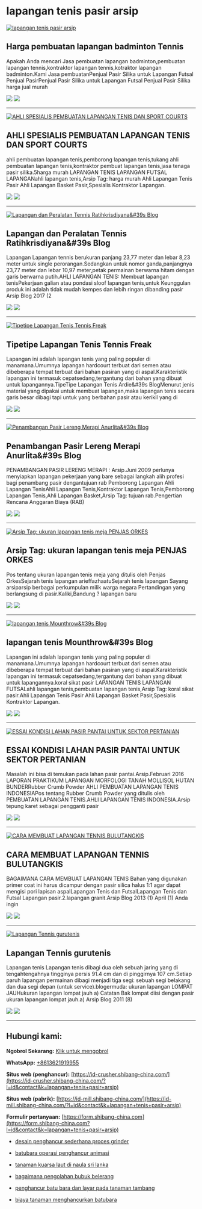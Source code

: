 # lapangan tenis pasir arsip

<a href="https://swt.shibang-china.com/?l=id&img&k=lapangan+tenis+pasir+arsip" target="_blank">![lapangan tenis pasir arsip](http://static.shibang-china.com/all-800x300/832.jpg)</a>

## Harga pembuatan lapangan badminton Tennis
Apakah Anda mencari Jasa pembuatan lapangan badminton,pembuatan lapangan tennis,kontraktor lapangan tennis,kotraktor lapangan badminton.Kami Jasa pembuatanPenjual Pasir Silika untuk Lapangan Futsal Penjual PasirPenjual Pasir Silika untuk Lapangan Futsal Penjual Pasir Silika harga jual murah


<a href="https://whatsapp.shibangsoft.com/WhatsApp.php" target="_blank" title="WhatsApp">![](http://static.shibang-china.com/icon/whatsapp.png)</a> <a href="https://swt.shibang-china.com/?l=id&icon&k=lapangan+tenis+pasir+arsip" target="_blank">![](http://static.shibang-china.com/icon/chat-id.png)</a>

---

<a href="https://swt.shibang-china.com/?l=id&img&k=lapangan+tenis+pasir+arsip" target="_blank">![AHLI SPESIALIS PEMBUATAN LAPANGAN TENIS DAN SPORT COURTS](http://static.shibang-china.com/all-800x300/444.jpg)</a>

## AHLI SPESIALIS PEMBUATAN LAPANGAN TENIS DAN SPORT COURTS
ahli pembuatan lapangan tenis,pemborong lapangan tenis,tukang ahli pembuatan lapangan tenis,kontraktor pembuat lapangan tenis,jasa tenaga pasir silika.5harga murah LAPANGAN TENIS LAPANGAN FUTSAL LAPANGANahli lapangan tenis,Arsip Tag: harga murah Ahli Lapangan Tenis Pasir Ahli Lapangan Basket Pasir,Spesialis Kontraktor Lapangan.


<a href="https://whatsapp.shibangsoft.com/WhatsApp.php" target="_blank" title="WhatsApp">![](http://static.shibang-china.com/icon/whatsapp.png)</a> <a href="https://swt.shibang-china.com/?l=id&icon&k=lapangan+tenis+pasir+arsip" target="_blank">![](http://static.shibang-china.com/icon/chat-id.png)</a>

---

<a href="https://swt.shibang-china.com/?l=id&img&k=lapangan+tenis+pasir+arsip" target="_blank">![Lapangan dan Peralatan Tennis Ratihkrisdiyana&#39s Blog](http://static.shibang-china.com/all-800x300/142.jpg)</a>

## Lapangan dan Peralatan Tennis Ratihkrisdiyana&#39s Blog
Lapangan Lapangan tennis berukuran panjang 23,77 meter dan lebar 8,23 meter untuk single perorangan.Sedangkan untuk nomor ganda,panjangnya 23,77 meter dan lebar 10,97 meter,petak permainan berwarna hitam dengan garis berwarna putih.AHLI LAPANGAN TENIS: Membuat lapangan tenisPekerjaan galian atau pondasi sloof lapangan tenis,untuk Keunggulan produk ini adalah tidak mudah kempes dan lebih ringan dibanding pasir Arsip Blog 2017 (2


<a href="https://whatsapp.shibangsoft.com/WhatsApp.php" target="_blank" title="WhatsApp">![](http://static.shibang-china.com/icon/whatsapp.png)</a> <a href="https://swt.shibang-china.com/?l=id&icon&k=lapangan+tenis+pasir+arsip" target="_blank">![](http://static.shibang-china.com/icon/chat-id.png)</a>

---

<a href="https://swt.shibang-china.com/?l=id&img&k=lapangan+tenis+pasir+arsip" target="_blank">![Tipetipe Lapangan Tenis Tennis Freak](http://static.shibang-china.com/all-800x300/1436.jpg)</a>

## Tipetipe Lapangan Tenis Tennis Freak
Lapangan ini adalah lapangan tenis yang paling populer di manamana.Umumnya lapangan hardcourt terbuat dari semen atau dibeberapa tempat terbuat dari bahan pasiran yang di aspal.Karakteristik lapangan ini termasuk cepatsedang,tergantung dari bahan yang dibuat untuk lapangannya.TipeTipe Lapangan Tenis Ardie&#39s BlogMenurut jenis material yang dipakai untuk membuat lapangan,maka lapangan tenis secara garis besar dibagi tapi untuk yang berbahan pasir atau kerikil yang di


<a href="https://whatsapp.shibangsoft.com/WhatsApp.php" target="_blank" title="WhatsApp">![](http://static.shibang-china.com/icon/whatsapp.png)</a> <a href="https://swt.shibang-china.com/?l=id&icon&k=lapangan+tenis+pasir+arsip" target="_blank">![](http://static.shibang-china.com/icon/chat-id.png)</a>

---

<a href="https://swt.shibang-china.com/?l=id&img&k=lapangan+tenis+pasir+arsip" target="_blank">![Penambangan Pasir Lereng Merapi Anurlita&#39s Blog](http://static.shibang-china.com/all-800x300/686.jpg)</a>

## Penambangan Pasir Lereng Merapi Anurlita&#39s Blog
PENAMBANGAN PASIR LERENG MERAPI : Arsip.Juni 2009 perlunya menyiapkan lapangan pekerjaan yang bare sebagai langkah alih profesi bagi penambang pasir dengantujuan rab Pemborong Lapangan Ahli Lapangan TenisAhli Lapangan Tenis,Kontraktor Lapangan Tenis,Pemborong Lapangan Tenis,Ahli Lapangan Basket,Arsip Tag: tujuan rab.Pengertian Rencana Anggaran Biaya (RAB)


<a href="https://whatsapp.shibangsoft.com/WhatsApp.php" target="_blank" title="WhatsApp">![](http://static.shibang-china.com/icon/whatsapp.png)</a> <a href="https://swt.shibang-china.com/?l=id&icon&k=lapangan+tenis+pasir+arsip" target="_blank">![](http://static.shibang-china.com/icon/chat-id.png)</a>

---

<a href="https://swt.shibang-china.com/?l=id&img&k=lapangan+tenis+pasir+arsip" target="_blank">![Arsip Tag: ukuran lapangan tenis meja PENJAS ORKES](http://static.shibang-china.com/all-800x300/1068.jpg)</a>

## Arsip Tag: ukuran lapangan tenis meja PENJAS ORKES
Pos tentang ukuran lapangan tenis meja yang ditulis oleh Penjas OrkesSejarah tenis lapangan arieffazhaatuSejarah tenis lapangan Sayang arsiparsip berbagai perkumpulan milik warga negara Pertandingan yang berlangsung di pasir.Kaliki,Bandung ? lapangan baru


<a href="https://whatsapp.shibangsoft.com/WhatsApp.php" target="_blank" title="WhatsApp">![](http://static.shibang-china.com/icon/whatsapp.png)</a> <a href="https://swt.shibang-china.com/?l=id&icon&k=lapangan+tenis+pasir+arsip" target="_blank">![](http://static.shibang-china.com/icon/chat-id.png)</a>

---

<a href="https://swt.shibang-china.com/?l=id&img&k=lapangan+tenis+pasir+arsip" target="_blank">![lapangan tenis Mounthrow&#39s Blog](http://static.shibang-china.com/all-800x300/1426.jpg)</a>

## lapangan tenis Mounthrow&#39s Blog
Lapangan ini adalah lapangan tenis yang paling populer di manamana.Umumnya lapangan hardcourt terbuat dari semen atau dibeberapa tempat terbuat dari bahan pasiran yang di aspal.Karakteristik lapangan ini termasuk cepatsedang,tergantung dari bahan yang dibuat untuk lapangannya.koral sikat pasir LAPANGAN TENIS LAPANGAN FUTSALahli lapangan tenis,pembuatan lapangan tenis,Arsip Tag: koral sikat pasir.Ahli Lapangan Tenis Pasir Ahli Lapangan Basket Pasir,Spesialis Kontraktor Lapangan.


<a href="https://whatsapp.shibangsoft.com/WhatsApp.php" target="_blank" title="WhatsApp">![](http://static.shibang-china.com/icon/whatsapp.png)</a> <a href="https://swt.shibang-china.com/?l=id&icon&k=lapangan+tenis+pasir+arsip" target="_blank">![](http://static.shibang-china.com/icon/chat-id.png)</a>

---

<a href="https://swt.shibang-china.com/?l=id&img&k=lapangan+tenis+pasir+arsip" target="_blank">![ESSAI KONDISI LAHAN PASIR PANTAI UNTUK SEKTOR PERTANIAN](http://static.shibang-china.com/all-800x300/1300.jpg)</a>

## ESSAI KONDISI LAHAN PASIR PANTAI UNTUK SEKTOR PERTANIAN
Masalah ini bisa di temukan pada lahan pasir pantai.Arsip.Februari 2016 LAPORAN PRAKTIKUM LAPANGAN MORFOLOGI TANAH MOLLISOL HUTAN BUNDERRubber Crumb Powder AHLI PEMBUATAN LAPANGAN TENIS INDONESIAPos tentang Rubber Crumb Powder yang ditulis oleh PEMBUATAN LAPANGAN TENIS.AHLI LAPANGAN TENIS INDONESIA.Arsip tepung karet sebagai pengganti pasir


<a href="https://whatsapp.shibangsoft.com/WhatsApp.php" target="_blank" title="WhatsApp">![](http://static.shibang-china.com/icon/whatsapp.png)</a> <a href="https://swt.shibang-china.com/?l=id&icon&k=lapangan+tenis+pasir+arsip" target="_blank">![](http://static.shibang-china.com/icon/chat-id.png)</a>

---

<a href="https://swt.shibang-china.com/?l=id&img&k=lapangan+tenis+pasir+arsip" target="_blank">![CARA MEMBUAT LAPANGAN TENNIS BULUTANGKIS](http://static.shibang-china.com/all-800x300/347.jpg)</a>

## CARA MEMBUAT LAPANGAN TENNIS BULUTANGKIS
BAGAIMANA CARA MEMBUAT LAPANGAN TENIS Bahan yang digunakan primer coat ini harus dicampur dengan pasir silica halus 1:1 agar dapat mengisi pori lapisan aspalLapangan Tenis dan FutsalLapangan Tenis dan Futsal Lapangan pasir.2.lapangan granit.Arsip Blog 2013 (1) April (1) Anda ingin


<a href="https://whatsapp.shibangsoft.com/WhatsApp.php" target="_blank" title="WhatsApp">![](http://static.shibang-china.com/icon/whatsapp.png)</a> <a href="https://swt.shibang-china.com/?l=id&icon&k=lapangan+tenis+pasir+arsip" target="_blank">![](http://static.shibang-china.com/icon/chat-id.png)</a>

---

<a href="https://swt.shibang-china.com/?l=id&img&k=lapangan+tenis+pasir+arsip" target="_blank">![Lapangan Tennis gurutenis](http://static.shibang-china.com/all-800x300/234.jpg)</a>

## Lapangan Tennis gurutenis
Lapangan tenis Lapangan tenis dibagi dua oleh sebuah jaring yang di tengahtengahnya tingginya persis 91.4 cm dan di pinggirnya 107 cm.Setiap paruh lapangan permainan dibagi menjadi tiga segi: sebuah segi belakang dan dua segi depan (untuk service).blogermuda: ukuran lapangan LOMPAT JAUHukuran lapangan lompat jauh a) Catatan Bak lompat diisi dengan pasir ukuran lapangan lompat jauh.a) Arsip Blog 2011 (8)


<a href="https://whatsapp.shibangsoft.com/WhatsApp.php" target="_blank" title="WhatsApp">![](http://static.shibang-china.com/icon/whatsapp.png)</a> <a href="https://swt.shibang-china.com/?l=id&icon&k=lapangan+tenis+pasir+arsip" target="_blank">![](http://static.shibang-china.com/icon/chat-id.png)</a>

---
## Hubungi kami:

**Ngobrol Sekarang:** [Klik untuk mengobrol](https://swt.shibang-china.com?l=id&contact&k=lapangan+tenis+pasir+arsip)

**WhatsApp:**  [+8613621919955](https://whatsapp.shibangsoft.com/WhatsApp.php)

**Situs web (penghancur):** [https://id-crusher.shibang-china.com/](https://id-crusher.shibang-china.com/?l=id&contact&k=lapangan+tenis+pasir+arsip)

**Situs web (pabrik):** [https://id-mill.shibang-china.com/](https://id-mill.shibang-china.com/?l=id&contact&k=lapangan+tenis+pasir+arsip)

**Formulir pertanyaan:** [https://form.shibang-china.com](https://form.shibang-china.com?l=id&contact&k=lapangan+tenis+pasir+arsip)

* [desain penghancur sederhana proces grinder](../34/desain%20penghancur%20sederhana%20proces%20grinder.md)

* [batubara operasi penghancur animasi](../38/batubara%20operasi%20penghancur%20animasi.md)

* [tanaman kuarsa laut di naula sri lanka](../36/tanaman%20kuarsa%20laut%20di%20naula%20sri%20lanka.md)

* [bagaimana pengolahan bubuk belerang](../33/bagaimana%20pengolahan%20bubuk%20belerang.md)

* [penghancur batu bara dan layar pada tanaman tambang](../40/penghancur%20batu%20bara%20dan%20layar%20pada%20tanaman%20tambang.md)

* [biaya tanaman menghancurkan batubara](../38/biaya%20tanaman%20menghancurkan%20batubara.md)